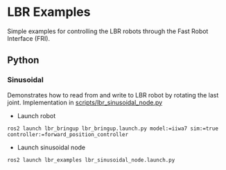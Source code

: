 # LBR Examples
Simple examples for controlling the LBR robots through the Fast Robot Interface (FRI).

## Python
### Sinusoidal
Demonstrates how to read from and write to LBR robot by rotating the last joint. Implementation in [scripts/lbr_sinusoidal_node.py](scripts/lbr_sinusoidal_node.py)
- Launch robot
```shell
ros2 launch lbr_bringup lbr_bringup.launch.py model:=iiwa7 sim:=true controller:=forward_position_controller
```
- Launch sinusoidal node
```shell
ros2 launch lbr_examples lbr_sinusoidal_node.launch.py
```
